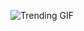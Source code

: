 
<!-- GIF_SECTION -->
![Trending GIF](https://media1.giphy.com/media/v1.Y2lkPThiYjIxNzcyYXRwb3U5bGxvbnNtdHpzd2twbnQyNGliZTM5ZHZmeGpoajBqY3NkMyZlcD12MV9naWZzX3NlYXJjaCZjdD1n/78XCFBGOlS6keY1Bil/giphy.gif)
<!-- END_GIF_SECTION -->

